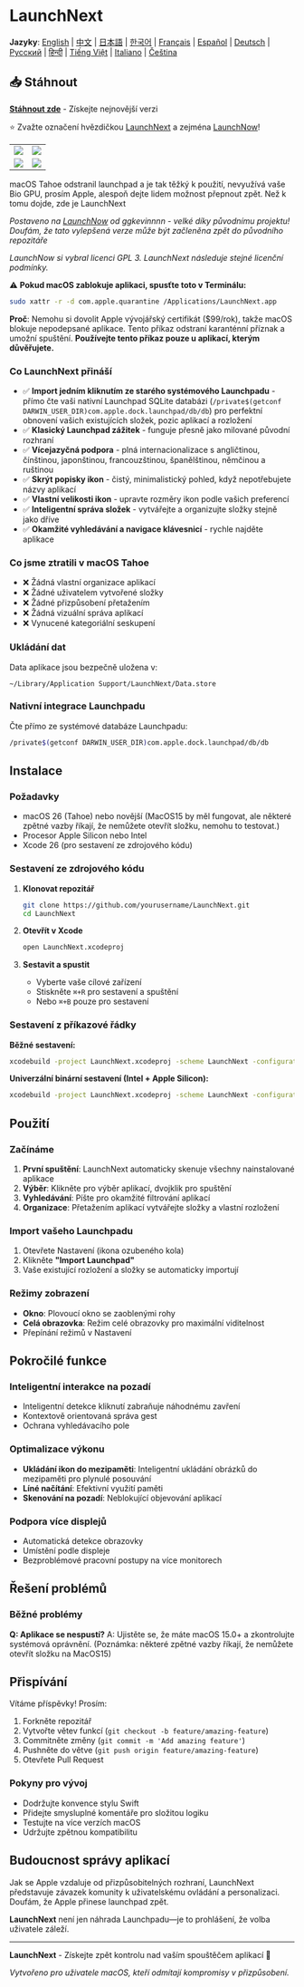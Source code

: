 # LaunchNext

**Jazyky**: [English](../README.md) | [中文](README.zh.md) | [日本語](README.ja.md) | [한국어](README.ko.md) | [Français](README.fr.md) | [Español](README.es.md) | [Deutsch](README.de.md) | [Русский](README.ru.md) | [हिन्दी](README.hi.md) | [Tiếng Việt](README.vi.md) | [Italiano](README.it.md) | [Čeština](README.cs.md)

## 📥 Stáhnout

**[Stáhnout zde](https://github.com/RoversX/LaunchNext/releases/latest)** - Získejte nejnovější verzi

⭐ Zvažte označení hvězdičkou [LaunchNext](https://github.com/RoversX/LaunchNext) a zejména [LaunchNow](https://github.com/ggkevinnnn/LaunchNow)!

| | |
|:---:|:---:|
| ![](../public/banner.webp) | ![](../public/setting1.webp) |
| ![](../public/setting2.webp) | ![](../public/setting3.webp) |

macOS Tahoe odstranil launchpad a je tak těžký k použití, nevyužívá vaše Bio GPU, prosím Apple, alespoň dejte lidem možnost přepnout zpět. Než k tomu dojde, zde je LaunchNext

*Postaveno na [LaunchNow](https://github.com/ggkevinnnn/LaunchNow) od ggkevinnnn - velké díky původnímu projektu! Doufám, že tato vylepšená verze může být začleněna zpět do původního repozitáře*

*LaunchNow si vybral licenci GPL 3. LaunchNext následuje stejné licenční podmínky.*

⚠️ **Pokud macOS zablokuje aplikaci, spusťte toto v Terminálu:**
```bash
sudo xattr -r -d com.apple.quarantine /Applications/LaunchNext.app
```
**Proč**: Nemohu si dovolit Apple vývojářský certifikát ($99/rok), takže macOS blokuje nepodepsané aplikace. Tento příkaz odstraní karanténní příznak a umožní spuštění. **Používejte tento příkaz pouze u aplikací, kterým důvěřujete.**

### Co LaunchNext přináší
- ✅ **Import jedním kliknutím ze starého systémového Launchpadu** - přímo čte vaši nativní Launchpad SQLite databázi (`/private$(getconf DARWIN_USER_DIR)com.apple.dock.launchpad/db/db`) pro perfektní obnovení vašich existujících složek, pozic aplikací a rozložení
- ✅ **Klasický Launchpad zážitek** - funguje přesně jako milované původní rozhraní
- ✅ **Vícejazyčná podpora** - plná internacionalizace s angličtinou, čínštinou, japonštinou, francouzštinou, španělštinou, němčinou a ruštinou
- ✅ **Skrýt popisky ikon** - čistý, minimalistický pohled, když nepotřebujete názvy aplikací
- ✅ **Vlastní velikosti ikon** - upravte rozměry ikon podle vašich preferencí
- ✅ **Inteligentní správa složek** - vytvářejte a organizujte složky stejně jako dříve
- ✅ **Okamžité vyhledávání a navigace klávesnicí** - rychle najděte aplikace

### Co jsme ztratili v macOS Tahoe
- ❌ Žádná vlastní organizace aplikací
- ❌ Žádné uživatelem vytvořené složky
- ❌ Žádné přizpůsobení přetažením
- ❌ Žádná vizuální správa aplikací
- ❌ Vynucené kategoriální seskupení


### Ukládání dat
Data aplikace jsou bezpečně uložena v:
```
~/Library/Application Support/LaunchNext/Data.store
```

### Nativní integrace Launchpadu
Čte přímo ze systémové databáze Launchpadu:
```bash
/private$(getconf DARWIN_USER_DIR)com.apple.dock.launchpad/db/db
```

## Instalace

### Požadavky
- macOS 26 (Tahoe) nebo novější (MacOS15 by měl fungovat, ale některé zpětné vazby říkají, že nemůžete otevřít složku, nemohu to testovat.)
- Procesor Apple Silicon nebo Intel
- Xcode 26 (pro sestavení ze zdrojového kódu)

### Sestavení ze zdrojového kódu

1. **Klonovat repozitář**
   ```bash
   git clone https://github.com/yourusername/LaunchNext.git
   cd LaunchNext
   ```

2. **Otevřít v Xcode**
   ```bash
   open LaunchNext.xcodeproj
   ```

3. **Sestavit a spustit**
   - Vyberte vaše cílové zařízení
   - Stiskněte `⌘+R` pro sestavení a spuštění
   - Nebo `⌘+B` pouze pro sestavení

### Sestavení z příkazové řádky

**Běžné sestavení:**
```bash
xcodebuild -project LaunchNext.xcodeproj -scheme LaunchNext -configuration Release
```

**Univerzální binární sestavení (Intel + Apple Silicon):**
```bash
xcodebuild -project LaunchNext.xcodeproj -scheme LaunchNext -configuration Release ARCHS="arm64 x86_64" ONLY_ACTIVE_ARCH=NO clean build
```

## Použití

### Začínáme
1. **První spuštění**: LaunchNext automaticky skenuje všechny nainstalované aplikace
2. **Výběr**: Klikněte pro výběr aplikací, dvojklik pro spuštění
3. **Vyhledávání**: Píšte pro okamžité filtrování aplikací
4. **Organizace**: Přetažením aplikací vytvářejte složky a vlastní rozložení

### Import vašeho Launchpadu
1. Otevřete Nastavení (ikona ozubeného kola)
2. Klikněte **"Import Launchpad"**
3. Vaše existující rozložení a složky se automaticky importují


### Režimy zobrazení
- **Okno**: Plovoucí okno se zaoblenými rohy
- **Celá obrazovka**: Režim celé obrazovky pro maximální viditelnost
- Přepínání režimů v Nastavení

## Pokročilé funkce

### Inteligentní interakce na pozadí
- Inteligentní detekce kliknutí zabraňuje náhodnému zavření
- Kontextově orientovaná správa gest
- Ochrana vyhledávacího pole

### Optimalizace výkonu
- **Ukládání ikon do mezipaměti**: Inteligentní ukládání obrázků do mezipaměti pro plynulé posouvání
- **Líné načítání**: Efektivní využití paměti
- **Skenování na pozadí**: Neblokující objevování aplikací

### Podpora více displejů
- Automatická detekce obrazovky
- Umístění podle displeje
- Bezproblémové pracovní postupy na více monitorech

## Řešení problémů

### Běžné problémy

**Q: Aplikace se nespustí?**
A: Ujistěte se, že máte macOS 15.0+ a zkontrolujte systémová oprávnění. (Poznámka: některé zpětné vazby říkají, že nemůžete otevřít složku na MacOS15)

## Přispívání

Vítáme příspěvky! Prosím:

1. Forkněte repozitář
2. Vytvořte větev funkcí (`git checkout -b feature/amazing-feature`)
3. Commitněte změny (`git commit -m 'Add amazing feature'`)
4. Pushněte do větve (`git push origin feature/amazing-feature`)
5. Otevřete Pull Request

### Pokyny pro vývoj
- Dodržujte konvence stylu Swift
- Přidejte smysluplné komentáře pro složitou logiku
- Testujte na více verzích macOS
- Udržujte zpětnou kompatibilitu

## Budoucnost správy aplikací

Jak se Apple vzdaluje od přizpůsobitelných rozhraní, LaunchNext představuje závazek komunity k uživatelskému ovládání a personalizaci. Doufám, že Apple přinese launchpad zpět.

**LaunchNext** není jen náhrada Launchpadu—je to prohlášení, že volba uživatele záleží.


---

**LaunchNext** - Získejte zpět kontrolu nad vaším spouštěčem aplikací 🚀

*Vytvořeno pro uživatele macOS, kteří odmítají kompromisy v přizpůsobení.*